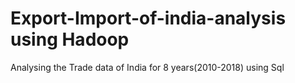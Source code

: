 # Export-Import-of-india-analysis using Hadoop


Analysing the Trade data of India for 8 years(2010-2018) using Sql 
